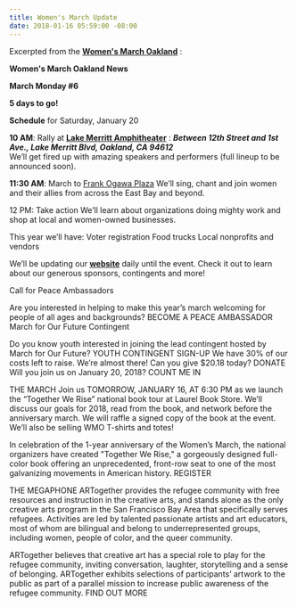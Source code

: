 ```yaml
---
title: Women's March Update
date: 2018-01-16 05:59:00 -08:00
---
```


Excerpted from the [**Women's March Oakland**](https://womensmarchoakland.org/) :
 
 
**Women's March Oakland News**

**March Monday #6**

**5 days to go!**


**Schedule** for Saturday, January 20

**10 AM**: Rally at [**Lake Merritt Amphitheater**](https://350bayarea.org/venue/lake-merritt-amphitheater) :
***Between 12th Street and 1st Ave., Lake Merritt Blvd, Oakland, CA 94612***  
We’ll get fired up with amazing speakers and performers
(full lineup to be announced soon).

**11:30 AM**: March to [Frank Ogawa Plaza](https://en.wikipedia.org/wiki/Frank_H._Ogawa_Plaza)
We’ll sing, chant and join women and their allies
from across the East Bay and beyond.

12 PM: Take action
We’ll learn about organizations doing mighty work
and shop at local and women-owned businesses.

This year we’ll have:
Voter registration
Food trucks
Local nonprofits and vendors

We’ll be updating our [**website**](https://womensmarchoakland.org/) daily until the event.
Check it out to learn about our generous sponsors, contingents and more!


Call for Peace Ambassadors

Are you interested in helping to make this year’s march
welcoming for people of all ages and backgrounds?
BECOME A PEACE AMBASSADOR
March for Our Future Contingent

Do you know youth interested in joining the lead contingent
hosted by March for Our Future?
YOUTH CONTINGENT SIGN-UP
We have 30% of our costs left to raise. We’re almost there!
Can you give $20.18 today?
DONATE
Will you join us on January 20, 2018?
COUNT ME IN

THE MARCH
Join us TOMORROW, JANUARY 16, AT 6:30 PM as we launch the “Together We Rise” national book tour at Laurel Book Store. We’ll discuss our goals for 2018, read from the book, and network before the anniversary march. We will raffle a signed copy of the book at the event. We’ll also be selling WMO T-shirts and totes!

In celebration of the 1-year anniversary of the Women’s March, the national organizers have created "Together We Rise," a gorgeously designed full-color book offering an unprecedented, front-row seat to one of the most galvanizing movements in American history.
REGISTER

 

THE MEGAPHONE
ARTogether provides the refugee community with free resources and instruction in the creative arts, and stands alone as the only creative arts program in the San Francisco Bay Area that specifically serves refugees. Activities are led by talented passionate artists and art educators, most of whom are bilingual and belong to underrepresented groups, including women, people of color, and the queer community.

ARTogether believes that creative art has a special role to play for the refugee community, inviting conversation, laughter, storytelling and a sense of belonging. ARTogether exhibits selections of participants’ artwork to the public as part of a parallel mission to increase public awareness of the refugee community.
FIND OUT MORE


